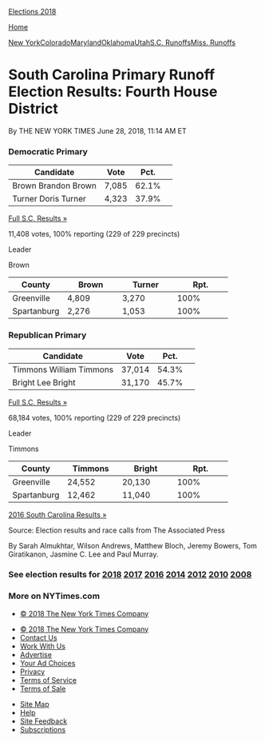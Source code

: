 <div id="shell" class="eln-shell">

<div class="eln-masthead-inner">

<div class="eln-logos">

[<span class="eln-sprite eln-i-nyt"></span>](//www.nytimes3xbfgragh.onion "The New York Times")[<span class="eln-sprite eln-i-ballot"></span>
<span class="eln-election-title">Elections
2018</span>](https://www.nytimes3xbfgragh.onion/interactive/2018/us/elections/calendar-primary-results.html "Elections 2018")

</div>

<div class="eln-ad-share">

<div id="Bar1" class="ad bar1-ad nocontent robots-nocontent eln-bar1-ad">

</div>

<div class="eln-nav-share" data-url="https://www.nytimes3xbfgragh.onion/elections/results/south-carolina-house-district-4-primary-runoff-election" data-title="South Carolina Primary Runoff Election Results: Fourth House District">

</div>

[<span class="eln-sprite eln-i-times-t"></span>
<span class="eln-home-button-text">Home</span>](//www.nytimes3xbfgragh.onion "The New York Times")

</div>

</div>

<div class="eln-ad-header">

<div class="eln-ad-wrapper eln-ad-wrapper-desktop" data-position="top">

<div class="ad eln-ad eln-top-ad">

</div>

</div>

</div>

<div class="eln-inner">

[New
York](https://www.nytimes3xbfgragh.onion/interactive/2018/06/26/us/elections/results-new-york-primary-elections.html "New York Primary Election Results")[Colorado](https://www.nytimes3xbfgragh.onion/interactive/2018/06/26/us/elections/results-colorado-primary-elections.html "Colorado Primary Election Results")[Maryland](https://www.nytimes3xbfgragh.onion/interactive/2018/06/26/us/elections/results-maryland-primary-elections.html "Maryland Primary Election Results")[Oklahoma](https://www.nytimes3xbfgragh.onion/interactive/2018/06/26/us/elections/results-oklahoma-primary-elections.html "Oklahoma Primary Election Results")[Utah](https://www.nytimes3xbfgragh.onion/interactive/2018/06/26/us/elections/results-utah-primary-elections-ul.html "Utah Primary Election Results")[S.C.
Runoffs](https://www.nytimes3xbfgragh.onion/interactive/2018/06/26/us/elections/results-south-carolina-primary-runoff-elections.html "South Carolina Primary Runoff Election Results")[Miss.
Runoffs](https://www.nytimes3xbfgragh.onion/interactive/2018/06/26/us/elections/results-mississippi-primary-runoff-elections.html "Mississippi Primary Runoff Election Results")

</div>

<div id="main" class="eln-main" data-role="main">

# South Carolina Primary Runoff Election Results: Fourth House District

<div class="eln-meta">

<span class="eln-byline">By THE NEW YORK TIMES</span>
<span class="eln-date">June 28, 2018</span>,
<span class="eln-timestamp">11:14 AM
ET</span>

</div>

<div id="eln-election-page" class="eln-base eln-election-page">

<div class="eln-content">

<div class="eln-body">

</div>

<div class="eln-race-group eln-has-map">

<div id="sc-41874-2018-06-26" class="eln-race">

### Democratic Primary

<div class="eln-race-results" data-race-id="sc-41874-2018-06-26">

<div class="eln-results-container eln-results-row-house eln-race-report eln-result-winner eln-race-open" data-race-id="sc-41874-2018-06-26" data-options="{&quot;max_candidates&quot;:3,&quot;show_more&quot;:true,&quot;show_precinct_count&quot;:true}">

| Candidate                                                                                                                                                                                                                                                                                     | Vote  | Pct.                                        |                                                                                                  |
| --------------------------------------------------------------------------------------------------------------------------------------------------------------------------------------------------------------------------------------------------------------------------------------------- | ----- | ------------------------------------------- | ------------------------------------------------------------------------------------------------ |
| <span class="eln-name-wrap"><span class="eln-popup-swatch eln-swatch eln-democrat-1"></span> <span class="eln-sprite eln-i-check"></span> <span class="eln-sprite eln-i-check-sm"></span> <span class="eln-last-name">Brown </span><span class="eln-name-display">Brandon Brown</span></span> | 7,085 | 62.1<span class="eln-percent-sign">%</span> | <span class="eln-percent-bar eln-swatch eln-democrat-1" style="width: 100%"></span>              |
| <span class="eln-name-wrap"><span class="eln-popup-swatch eln-swatch eln-democrat-2"></span> <span class="eln-sprite eln-i-check"></span> <span class="eln-sprite eln-i-check-sm"></span> <span class="eln-last-name">Turner </span><span class="eln-name-display">Doris Turner</span></span> | 4,323 | 37.9<span class="eln-percent-sign">%</span> | <span class="eln-percent-bar eln-swatch eln-democrat-2" style="width: 61.0305958132045%"></span> |

<div class="eln-popup-link">

[Full S.C. Results
»](https://www.nytimes3xbfgragh.onion/elections/results/south-carolina)

</div>

<span class="eln-total-votes">11,408 votes, </span>100% reporting
<span class="g-precinct-count">(229 of 229
precincts)</span>

</div>

</div>

<div class="eln-race-map">

<div class="eln-results-map eln-map-south-carolina" data-race-id="sc-41874-2018-06-26" data-map-type="leader">

</div>

<div class="eln-map-keys">

<div class="eln-map-key-results">

<div class="eln-map-key eln-open-race" data-race-id="sc-41874-2018-06-26">

Leader

<span class="eln-swatch eln-democrat-1"></span>
<span class="eln-last-name">Brown</span>

</div>

</div>

</div>

</div>

<div class="eln-body">

<div class="eln-county-table-container" data-race-id="sc-41874-2018-06-26" data-options="{&quot;max_candidates&quot;:3,&quot;rows_to_display&quot;:10}">

<table>
<colgroup>
<col style="width: 25%" />
<col style="width: 25%" />
<col style="width: 25%" />
<col style="width: 25%" />
</colgroup>
<thead>
<tr class="header">
<th>County</th>
<th>Brown</th>
<th>Turner</th>
<th>Rpt.</th>
</tr>
</thead>
<tbody>
<tr class="odd">
<td>Greenville</td>
<td><div class="eln-swatch-light eln-democrat-1">
4,809
</div></td>
<td><div>
3,270
</div></td>
<td>100<span class="eln-percent-sign">%</span></td>
</tr>
<tr class="even">
<td>Spartanburg</td>
<td><div class="eln-swatch-light eln-democrat-1">
2,276
</div></td>
<td><div>
1,053
</div></td>
<td>100<span class="eln-percent-sign">%</span></td>
</tr>
</tbody>
</table>

</div>

</div>

</div>

<div id="sc-41684-2018-06-26" class="eln-race">

### Republican Primary

<div class="eln-race-results" data-race-id="sc-41684-2018-06-26">

<div class="eln-results-container eln-results-row-house eln-race-report eln-result-winner eln-race-open" data-race-id="sc-41684-2018-06-26" data-options="{&quot;max_candidates&quot;:3,&quot;show_more&quot;:true,&quot;show_precinct_count&quot;:true}">

| Candidate                                                                                                                                                                                                                                                                                           | Vote   | Pct.                                        |                                                                                                     |
| --------------------------------------------------------------------------------------------------------------------------------------------------------------------------------------------------------------------------------------------------------------------------------------------------- | ------ | ------------------------------------------- | --------------------------------------------------------------------------------------------------- |
| <span class="eln-name-wrap"><span class="eln-popup-swatch eln-swatch eln-republican-2"></span> <span class="eln-sprite eln-i-check"></span> <span class="eln-sprite eln-i-check-sm"></span> <span class="eln-last-name">Timmons </span><span class="eln-name-display">William Timmons</span></span> | 37,014 | 54.3<span class="eln-percent-sign">%</span> | <span class="eln-percent-bar eln-swatch eln-republican-2" style="width: 100%"></span>               |
| <span class="eln-name-wrap"><span class="eln-popup-swatch eln-swatch eln-republican-1"></span> <span class="eln-sprite eln-i-check"></span> <span class="eln-sprite eln-i-check-sm"></span> <span class="eln-last-name">Bright </span><span class="eln-name-display">Lee Bright</span></span>       | 31,170 | 45.7<span class="eln-percent-sign">%</span> | <span class="eln-percent-bar eln-swatch eln-republican-1" style="width: 84.16206261510129%"></span> |

<div class="eln-popup-link">

[Full S.C. Results
»](https://www.nytimes3xbfgragh.onion/elections/results/south-carolina)

</div>

<span class="eln-total-votes">68,184 votes, </span>100% reporting
<span class="g-precinct-count">(229 of 229
precincts)</span>

</div>

</div>

<div class="eln-race-map">

<div class="eln-results-map eln-map-south-carolina" data-race-id="sc-41684-2018-06-26" data-map-type="leader">

</div>

<div class="eln-map-keys">

<div class="eln-map-key-results">

<div class="eln-map-key eln-open-race" data-race-id="sc-41684-2018-06-26">

Leader

<span class="eln-swatch eln-republican-2"></span>
<span class="eln-last-name">Timmons</span>

</div>

</div>

</div>

</div>

<div class="eln-body">

<div class="eln-county-table-container" data-race-id="sc-41684-2018-06-26" data-options="{&quot;max_candidates&quot;:3,&quot;rows_to_display&quot;:10}">

<table>
<colgroup>
<col style="width: 25%" />
<col style="width: 25%" />
<col style="width: 25%" />
<col style="width: 25%" />
</colgroup>
<thead>
<tr class="header">
<th>County</th>
<th>Timmons</th>
<th>Bright</th>
<th>Rpt.</th>
</tr>
</thead>
<tbody>
<tr class="odd">
<td>Greenville</td>
<td><div class="eln-swatch-light eln-republican-2">
24,552
</div></td>
<td><div>
20,130
</div></td>
<td>100<span class="eln-percent-sign">%</span></td>
</tr>
<tr class="even">
<td>Spartanburg</td>
<td><div class="eln-swatch-light eln-republican-2">
12,462
</div></td>
<td><div>
11,040
</div></td>
<td>100<span class="eln-percent-sign">%</span></td>
</tr>
</tbody>
</table>

</div>

</div>

</div>

</div>

<div class="eln-body">

[2016 South Carolina Results
»](https://www.nytimes3xbfgragh.onion/elections/results/south-carolina)

</div>

</div>

</div>

<div class="eln-ad-footer">

<div class="eln-ad-wrapper eln-ad-wrapper-desktop" data-position="bottom">

<div class="ad eln-ad eln-top-ad">

</div>

</div>

<div class="eln-ad-wrapper eln-ad-wrapper-mobile" data-position="bottom">

<div class="ad eln-ad eln-mobilebanner-ad">

</div>

</div>

</div>

<div class="eln-footer">

Source: Election results and race calls from The Associated Press

By Sarah Almukhtar, Wilson Andrews, Matthew Bloch, Jeremy Bowers, Tom
Giratikanon, Jasmine C. Lee and Paul
Murray.

</div>

<div class="eln-results-footer">

### <span class="eln-footer-subtitle">See election results for</span> [2018](https://www.nytimes3xbfgragh.onion/interactive/2018/us/elections/calendar-primary-results.html) [2017](https://www.nytimes3xbfgragh.onion/interactive/2017/us/elections/election-calendar.html) [2016](https://www.nytimes3xbfgragh.onion/elections/results/president) [2014](https://www.nytimes3xbfgragh.onion/elections/2014/results/senate) [2012](https://www.nytimes3xbfgragh.onion/elections/2012/results/president.html) [2010](https://www.nytimes3xbfgragh.onion/elections/2010/results/senate.html) [2008](https://www.nytimes3xbfgragh.onion/elections/2008/results/president/map.html)

<div class="eln-footer-more">

### More on NYTimes.com

<div class="eln-footer-ribbon">

</div>

</div>

</div>

  - [©
    <span itemprop="copyrightYear">2018</span><span itemprop="copyrightHolder provider sourceOrganization" itemscope="" itemtype="http://schema.org/Organization" itemid="http://www.nytimes3xbfgragh.onion"><span itemprop="name">
    The New York Times Company</span></span>](http://www.nytco.com)

<!-- end list -->

  - [©
    <span itemprop="copyrightYear">2018</span><span itemprop="copyrightHolder provider sourceOrganization" itemscope="" itemtype="http://schema.org/Organization" itemid="http://www.nytimes3xbfgragh.onion"><span itemprop="name">
    The New York Times Company</span></span>](http://www.nytco.com)
  - [Contact
    Us](http://www.nytimes3xbfgragh.onion/ref/membercenter/help/infoservdirectory.html)
  - [Work With Us](http://www.nytco.com/careers)
  - [Advertise](http://www.nytimes.whsites.net/mediakit)
  - [Your Ad
    Choices](http://www.nytimes3xbfgragh.onion/content/help/rights/privacy/policy/privacy-policy.html#pp)
  - [Privacy](http://www.nytimes3xbfgragh.onion/privacy)
  - [Terms of
    Service](http://www.nytimes3xbfgragh.onion/ref/membercenter/help/agree.html)
  - [Terms of
    Sale](http://www.nytimes3xbfgragh.onion/content/help/rights/sale/terms-of-sale.html)

<!-- end list -->

  - [Site Map](http://spiderbites.nytimes3xbfgragh.onion)
  - [Help](http://www.nytimes3xbfgragh.onion/membercenter/sitehelp.html)
  - [Site
    Feedback](https://myaccount.nytimes3xbfgragh.onion/membercenter/feedback.html)
  - [Subscriptions](http://www.nytimes3xbfgragh.onion/subscriptions/Multiproduct/lp5558.html?campaignId=37WXW)

</div>

</div>
